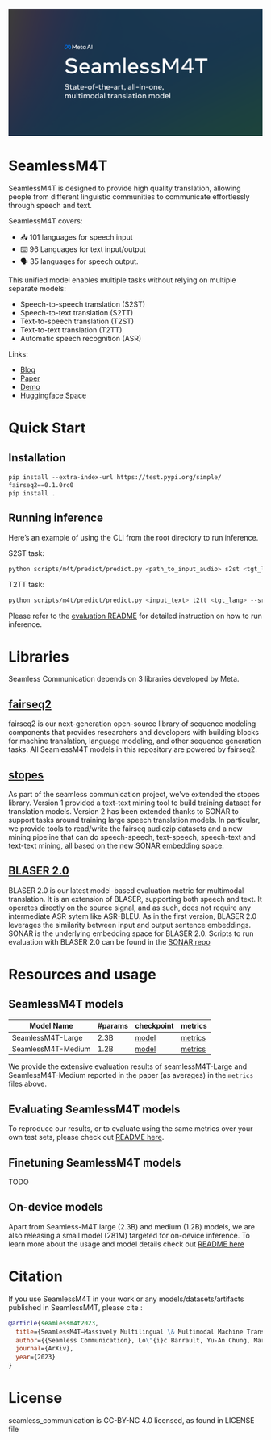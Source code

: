 ![](seamlessM4T.png)
# SeamlessM4T
SeamlessM4T is designed to provide high quality translation, allowing people from different linguistic communities to communicate effortlessly through speech and text. 

SeamlessM4T covers:
- 📥 101 languages for speech input
- ⌨️   96 Languages for text input/output
- 🗣️  35 languages for speech output. 

This unified model enables multiple tasks without relying on multiple separate models:
- Speech-to-speech translation (S2ST)
- Speech-to-text translation (S2TT)
- Text-to-speech translation (T2ST)
- Text-to-text translation (T2TT)
- Automatic speech recognition (ASR)

Links: 
- [Blog](https://ai.meta.com/blog/seamless-m4t) 
- [Paper]() 
- [Demo](https://ai.meta.com/resources/models-and-libraries/seamless-communication/) 
- [Huggingface Space](https://huggingface.co/spaces/facebook/seamless_m4t)

# Quick Start  
## Installation 

```
pip install --extra-index-url https://test.pypi.org/simple/ fairseq2==0.1.0rc0
pip install .
```

## Running inference 

Here’s an example of using the CLI from the root directory to run inference. 

S2ST task:
```bash
python scripts/m4t/predict/predict.py <path_to_input_audio> s2st <tgt_lang> --output_path <path_to_save_audio>
```
T2TT task:
```bash
python scripts/m4t/predict/predict.py <input_text> t2tt <tgt_lang> --src_lang <src_lang>
```

Please refer to the [evaluation README](scripts/m4t/predict) for detailed instruction on how to run inference.

# Libraries

Seamless Communication depends on 3 libraries developed by Meta. 

## [fairseq2](https://github.com/facebookresearch/fairseq2)
fairseq2 is our next-generation open-source library of sequence modeling components that provides researchers and developers with building blocks for machine translation, language modeling, and other sequence generation tasks. All SeamlessM4T models in this repository are powered by fairseq2.

## [stopes](https://github.com/facebookresearch/stopes) 
As part of the seamless communication project, we've extended the stopes library. Version 1 provided a text-text mining tool to build training dataset for translation models. Version 2 has been extended thanks to SONAR to support tasks around training large speech translation models. In particular, we provide tools to read/write the fairseq audiozip datasets and a new mining pipeline that can do speech-speech, text-speech, speech-text and text-text mining, all based on the new SONAR embedding space.

## [BLASER 2.0](https://github.com/facebookresearch/SONAR)
BLASER 2.0 is our latest model-based evaluation metric for multimodal translation. It is an extension of BLASER, supporting both speech and text. It operates directly on the source signal, and as such, does not require any intermediate ASR sytem like ASR-BLEU. As in the first version, BLASER 2.0 leverages the similarity between input and output sentence embeddings. SONAR is the underlying embedding space for BLASER 2.0. Scripts to run evaluation with BLASER 2.0 can be found in the [SONAR repo](https://github.com/facebookresearch/SONAR)


# Resources and usage
## SeamlessM4T models
| Model Name | #params | checkpoint |  metrics |
| - | - | - | - |
| SeamlessM4T-Large | 2.3B |[model](https://dl.fbaipublicfiles.com/seamlessM4T/models/large/seamlessM4T_large.pt) | [metrics](https://dl.fbaipublicfiles.com/seamless_aug/metrics/SeamlessM4t_Large.zip) |
| SeamlessM4T-Medium | 1.2B |[model](https://dl.fbaipublicfiles.com/seamlessM4T/models/medium/seamlessM4T_medium.pt) | [metrics](https://dl.fbaipublicfiles.com/seamless_aug/metrics/SeamlessM4t_Medium.zip) |

We provide the extensive evaluation results of seamlessM4T-Large and SeamlessM4T-Medium reported in the paper (as averages) in the `metrics` files above.

## Evaluating SeamlessM4T models 
To reproduce our results, or to evaluate using the same metrics over your own test sets, please check out [README here](https://github.com/fairinternal/seamless_communication/blob/main/docs/m4t/eval_README.md).

## Finetuning SeamlessM4T models 

TODO

## On-device models 
Apart from Seamless-M4T large (2.3B) and medium (1.2B) models, we are also releasing a small model (281M) targeted for on-device inference. To learn more about the usage and model details check out [README here](https://github.com/fairinternal/seamless_communication/blob/main/docs/m4t/on_device_README.md)

# Citation
If you use SeamlessM4T in your work or any models/datasets/artifacts published in SeamlessM4T, please cite :

```bibtex
@article{seamlessm4t2023,
  title={SeamlessM4T—Massively Multilingual \& Multimodal Machine Translation},
  author={{Seamless Communication}, Lo\"{i}c Barrault, Yu-An Chung, Mariano Cora Meglioli, David Dale, Ning Dong, Paul-Ambroise Duquenne, Hady Elsahar, Hongyu Gong, Kevin Heffernan, John Hoffman, Christopher Klaiber, Pengwei Li, Daniel Licht, Jean Maillard, Alice Rakotoarison, Kaushik Ram Sadagopan, Guillaume Wenzek, Ethan Ye,  Bapi Akula, Peng-Jen Chen, Naji El Hachem, Brian Ellis, Gabriel Mejia Gonzalez, Justin Haaheim, Prangthip Hansanti, Russ Howes, Bernie Huang, Min-Jae Hwang, Hirofumi Inaguma, Somya Jain, Elahe Kalbassi, Amanda Kallet, Ilia Kulikov, Janice Lam, Daniel Li, Xutai Ma, Ruslan Mavlyutov, Benjamin Peloquin, Mohamed Ramadan, Abinesh Ramakrishnan, Anna Sun, Kevin Tran, Tuan Tran, Igor Tufanov, Vish Vogeti, Carleigh Wood, Yilin Yang, Bokai Yu, Pierre Andrews, Can Balioglu, Marta R. Costa-juss\`{a} \footnotemark[3], Onur \,{C}elebi,Maha Elbayad,Cynthia Gao, Francisco Guzm\'an, Justine Kao, Ann Lee, Alexandre Mourachko, Juan Pino, Sravya Popuri, Christophe Ropers, Safiyyah Saleem, Holger Schwenk, Paden Tomasello, Changhan Wang, Jeff Wang, Skyler Wang},
  journal={ArXiv},
  year={2023}
}
```
# License

seamless_communication is CC-BY-NC 4.0 licensed, as found in LICENSE file
